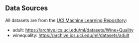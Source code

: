## Data Sources
All datasets are from the [UCI Machine Learning Repository](https://archive.ics.uci.edu/):
* adult: https://archive.ics.uci.edu/ml/datasets/Wine+Quality
* winequality: https://archive.ics.uci.edu/ml/datasets/adult

